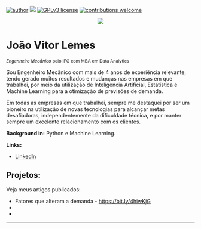 [![author](https://img.shields.io/badge/author-JoaoVitor-red.svg)](https://www.linkedin.com/in/joao-vitor-lemes/) [![](https://img.shields.io/badge/python-3.7+-blue.svg)](https://www.python.org/downloads/release/python-365/) [![GPLv3 license](https://img.shields.io/badge/License-GPLv3-blue.svg)](http://perso.crans.org/besson/LICENSE.html) [![contributions welcome](https://img.shields.io/badge/contributions-welcome-brightgreen.svg?style=flat)](https://github.com/joaovitor-lemes/Projetos/issues)

<p align="center">
  <img src="https://img.freepik.com/vetores-gratis/fundo-de-diagrama-de-circuito-de-rosto-de-tecnologia_1017-18300.jpg?t=st=1736971479~exp=1736975079~hmac=29a31a2483e6476f66fe4955d48a556dbe5b72e6cd852eea500cf4bdd7023525&w=1480" >
</p>

# João Vitor Lemes
<sub>*Engenheiro Mecânico* pelo IFG com MBA em Data Analytics</sub>

Sou Engenheiro Mecânico com mais de 4 anos de experiência relevante, tendo gerado muitos resultados e mudanças nas empresas em que trabalhei, por meio da utilização de Inteligência Artificial, Estatística e Machine Learning para a otimização de previsões de demanda.

Em todas as empresas em que trabalhei, sempre me destaquei por ser um pioneiro na utilização de novas tecnologias para alcançar metas desafiadoras, independentemente da dificuldade técnica, e por manter sempre um excelente relacionamento com os clientes.


**Background in:** Python e Machine Learning.

**Links:**
* [LinkedIn](https://www.linkedin.com/in/joao-vitor-lemes/)


## Projetos:
Veja meus artigos publicados:

* Fatores que alteram a demanda - https://bit.ly/4hiwKjG
* 
* 


---
